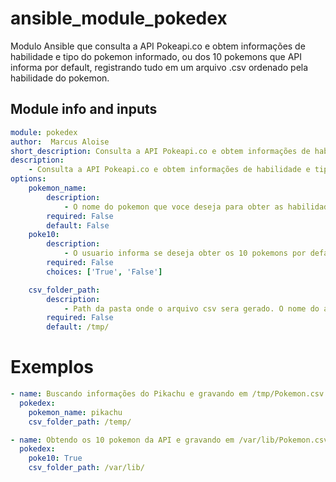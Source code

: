 # ansible_module_pokedex

Modulo Ansible que consulta a API Pokeapi.co e obtem informações de habilidade e tipo do pokemon informado, ou dos 10 pokemons que API informa por default, registrando tudo em um arquivo .csv ordenado pela habilidade do pokemon.

## Module info and inputs

```yml
module: pokedex
author:  Marcus Aloise
short_description: Consulta a API Pokeapi.co e obtem informações de habilidade e tipo do pokemon informado ou dos 10 pokemons que API informa por default, registrando tudo em um arquivo .csv
description:
    - Consulta a API Pokeapi.co e obtem informações de habilidade e tipo do pokemon informado ou dos 10 pokemons que API informa por default, registrando tudo em um arquivo .csv
options:
    pokemon_name:
        description:
            - O nome do pokemon que voce deseja para obter as habilidades e o tipo.
        required: False
        default: False
    poke10:
        description:
            - O usuario informa se deseja obter os 10 pokemons por default da API. Obrigatorio ser pokemon_name não for informado
        required: False
        choices: ['True', 'False']

    csv_folder_path:
        description:
            - Path da pasta onde o arquivo csv sera gerado. O nome do arquivo sera Pokemon.csv.
        required: False   
        default: /tmp/   

```

# Exemplos

```yml
- name: Buscando informações do Pikachu e gravando em /tmp/Pokemon.csv
  pokedex:
    pokemon_name: pikachu
    csv_folder_path: /temp/

- name: Obtendo os 10 pokemon da API e gravando em /var/lib/Pokemon.csv
  pokedex:
    poke10: True
    csv_folder_path: /var/lib/

```